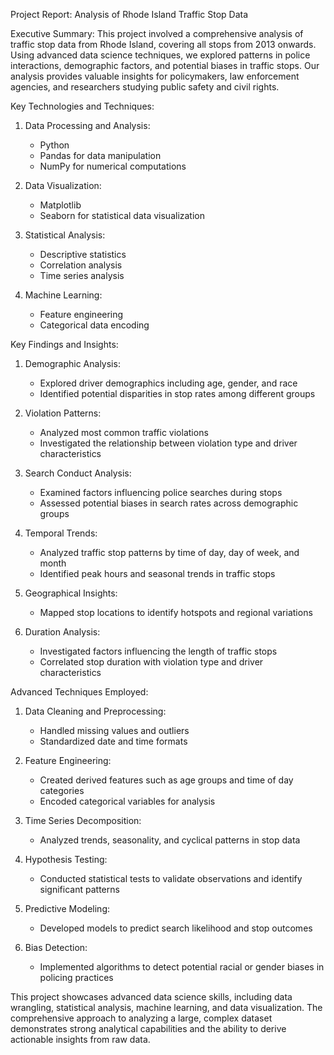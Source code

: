 Project Report: Analysis of Rhode Island Traffic Stop Data

Executive Summary:
This project involved a comprehensive analysis of traffic stop data from Rhode Island, covering all stops from 2013 onwards. Using advanced data science techniques, we explored patterns in police interactions, demographic factors, and potential biases in traffic stops. Our analysis provides valuable insights for policymakers, law enforcement agencies, and researchers studying public safety and civil rights.

Key Technologies and Techniques:

1. Data Processing and Analysis:
   - Python
   - Pandas for data manipulation
   - NumPy for numerical computations

2. Data Visualization:
   - Matplotlib
   - Seaborn for statistical data visualization

3. Statistical Analysis:
   - Descriptive statistics
   - Correlation analysis
   - Time series analysis

4. Machine Learning:
   - Feature engineering
   - Categorical data encoding

Key Findings and Insights:

1. Demographic Analysis:
   - Explored driver demographics including age, gender, and race
   - Identified potential disparities in stop rates among different groups

2. Violation Patterns:
   - Analyzed most common traffic violations
   - Investigated the relationship between violation type and driver characteristics

3. Search Conduct Analysis:
   - Examined factors influencing police searches during stops
   - Assessed potential biases in search rates across demographic groups

4. Temporal Trends:
   - Analyzed traffic stop patterns by time of day, day of week, and month
   - Identified peak hours and seasonal trends in traffic stops

5. Geographical Insights:
   - Mapped stop locations to identify hotspots and regional variations

6. Duration Analysis:
   - Investigated factors influencing the length of traffic stops
   - Correlated stop duration with violation type and driver characteristics

Advanced Techniques Employed:

1. Data Cleaning and Preprocessing:
   - Handled missing values and outliers
   - Standardized date and time formats

2. Feature Engineering:
   - Created derived features such as age groups and time of day categories
   - Encoded categorical variables for analysis

3. Time Series Decomposition:
   - Analyzed trends, seasonality, and cyclical patterns in stop data

4. Hypothesis Testing:
   - Conducted statistical tests to validate observations and identify significant patterns

5. Predictive Modeling:
   - Developed models to predict search likelihood and stop outcomes

6. Bias Detection:
   - Implemented algorithms to detect potential racial or gender biases in policing practices


This project showcases advanced data science skills, including data wrangling, statistical analysis, machine learning, and data visualization. The comprehensive approach to analyzing a large, complex dataset demonstrates strong analytical capabilities and the ability to derive actionable insights from raw data. 
